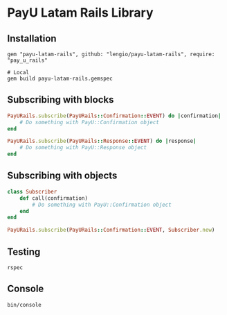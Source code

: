 # PayU Latam Rails Library

## Installation

    gem "payu-latam-rails", github: "lengio/payu-latam-rails", require: "pay_u_rails"

    # Local
    gem build payu-latam-rails.gemspec

## Subscribing with blocks

```ruby
PayURails.subscribe(PayURails::Confirmation::EVENT) do |confirmation|
    # Do something with PayU::Confirmation object
end

PayURails.subscribe(PayURails::Response::EVENT) do |response|
    # Do something with PayU::Response object
end

```

## Subscribing with objects

```ruby
class Subscriber
    def call(confirmation)
        # Do something with PayU::Confirmation object
    end
end

PayURails.subscribe(PayURails::Confirmation::EVENT, Subscriber.new)

```

## Testing

    rspec

## Console

    bin/console
